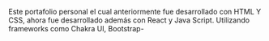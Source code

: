 Este portafolio personal el cual anteriormente fue desarrollado con HTML Y CSS, ahora fue desarrollado además con React y Java Script. Utilizando frameworks como Chakra UI, Bootstrap-

